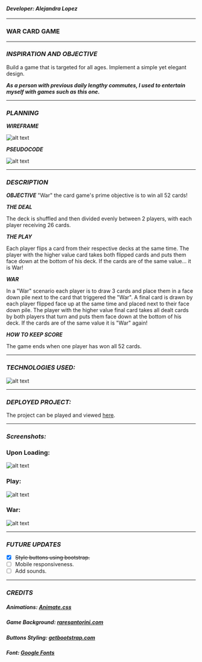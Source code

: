 #### ***Developer: Alejandra Lopez*** 

***
### WAR CARD GAME

***


### ***INSPIRATION AND OBJECTIVE***

Build a game that is targeted for all ages. Implement a simple yet elegant design.

***As a person with previous daily lengthy commutes, I used to entertain myself with games such as this one.***

***

### ***PLANNING***

***WIREFRAME***

![alt text](https://i.imgur.com/l7caVMI.png)

***PSEUDOCODE***

![alt text](https://i.imgur.com/O4BMbyS.png)

***

### ***DESCRIPTION***

***OBJECTIVE***
"War" the card game's prime objective is to win all 52 cards!

***THE DEAL***

The deck is shuffled and then divided evenly between 2 players, with each player receiving 26 cards.

***THE PLAY***

Each player flips a card from their respective decks at the same time. The player with the higher value card takes both flipped cards and puts them face down at the bottom of his deck.
If the cards are of the same value... it is War!

***WAR***

In a "War" scenario each player is to draw 3 cards and place them in a face down pile next to the card that triggered the "War". A final card is drawn by each player flipped face up at the same time and placed next to their face down pile. The player with the higher value final card takes all dealt cards by both players that turn and puts them face down at the bottom of his deck.
If the cards are of the same value it is "War" again!

***HOW TO KEEP SCORE***

The game ends when one player has won all 52 cards.

***

### ***TECHNOLOGIES USED:***

![alt text](https://i.imgur.com/XJkWabA.jpg)

***

### ***DEPLOYED PROJECT:***

The project can be played and viewed [here](http://unit1-project.surge.sh/).

***

### ***Screenshots:***

### Upon Loading:

![alt text](https://i.imgur.com/w2cIe44.png)

### Play:

![alt text](https://i.imgur.com/nXBlRhi.png)

### War:

![alt text](https://i.imgur.com/K8qoSQB.png)

***

### ***FUTURE UPDATES***

- [x] ~~Style buttons using bootstrap.~~
- [ ] Mobile responsiveness.
- [ ] Add sounds.

***

### ***CREDITS***

##### Animations: [Animate.css](https://daneden.github.io/animate.css/)
##### Game Background: [raresantorini.com](https://raresantorini.com/wp-content/uploads/2018/06/black-table-background-1.jpg)
##### Buttons Styling: [getbootstrap.com](https://getbootstrap.com/)
##### Font: [Google Fonts](https://fonts.google.com/)

